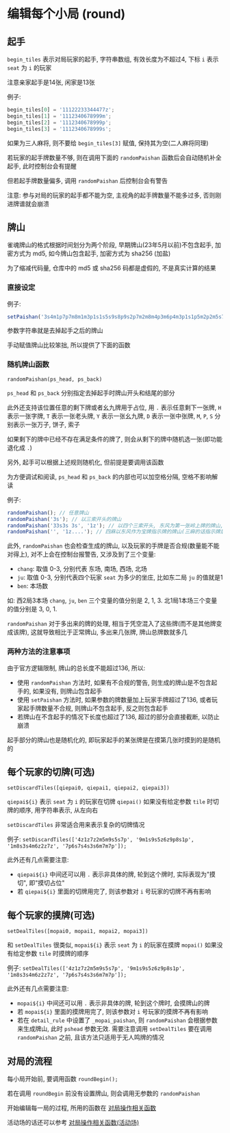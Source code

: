 # 编辑每个小局 (round)

## 起手

`begin_tiles` 表示对局玩家的起手, 字符串数组, 有效长度为不超过4, 下标 `i` 表示 `seat` 为 `i` 的玩家

注意亲家起手是14张, 闲家是13张

例子:

```js
begin_tiles[0] = '11122233344477z';
begin_tiles[1] = '1112340678999m';
begin_tiles[2] = '1112340678999p';
begin_tiles[3] = '1112340678999s';
```

如果为三人麻将, 则不要给 `begin_tiles[3]` 赋值, 保持其为空(二人麻将同理)

若玩家的起手牌数量不够, 则在调用下面的 `randomPaishan` 函数后会自动随机补全起手, 此时控制台会有提醒

但若起手牌数量偏多, 调用 `randomPaishan` 后控制台会有警告

注意: 参与对局的玩家的起手都不能为空, 主视角的起手牌数量不能多过多, 否则刚进牌谱就会崩溃

## 牌山

雀魂牌山的格式根据时间划分为两个阶段, 早期牌山(23年5月以前)不包含起手, 加密方式为 md5, 如今牌山包含起手, 加密方式为
sha256 (加盐)

为了缩减代码量, 仓库中的 md5 或 sha256 码都是虚假的, 不是真实计算的结果

### 直接设定

例子:

```js
setPaishan('3s4m1p7p7m8m1m3p1s1s5s9s8p9s2p7m2m8m4p3m6p4m3p1s1p5m2p2m5s7m0s3m4m6m8m6p0m4p7p1p8p3p1s1p2m3m7s3p7s9m2p8p4p6m9p6m9p7p7s8p6p4p6z9s9s7p9p6p7s5s2p5z6s3z4s2z0p7z8s1z2s4z5m');
```

参数字符串就是去掉起手之后的牌山

手动赋值牌山比较笨拙, 所以提供了下面的函数

### 随机牌山函数

`randomPaishan(ps_head, ps_back)`

`ps_head` 和 `ps_back` 分别指定去掉起手时牌山开头和结尾的部分

此外还支持该位置任意的剩下牌或者幺九牌用于占位,
用 `.` 表示任意剩下一张牌, `H` 表示一张字牌, `T` 表示一张老头牌, `Y` 表示一张幺九牌, `D` 表示一张中张牌,
`M`, `P`, `S` 分别表示一张万子, 饼子, 索子

如果剩下的牌中已经不存在满足条件的牌了, 则会从剩下的牌中随机选一张(即功能退化成 `.`)

另外, 起手可以根据上述规则随机化, 但前提是要调用该函数

为方便调试和阅读, `ps_head` 和 `ps_back` 的内部也可以加空格分隔, 空格不影响解读

例子:

```js
randomPaishan(); // 任意牌山
randomPaishan('3s'); // 以三索开头的牌山
randomPaishan('33s3s 3s', '1z'); // 以四个三索开头, 东风为第一张岭上牌的牌山, 可以简写, 中间的空格不影响
randomPaishan('', '1z....'); // 四麻以东风作为宝牌指示牌的牌山(三麻的话指示牌后面要跟8个点)
```

此外, `randomPaishan` 也会检查生成的牌山, 以及玩家的手牌是否合规(数量能不能对得上), 对不上会在控制台报警告,
又涉及到了三个变量:

- `chang`: 取值 0-3, 分别代表 东场, 南场, 西场, 北场
- `ju`: 取值 0-3, 分别代表四个玩家 `seat` 为多少的坐庄, 比如东二局 `ju` 的值就是1
- `ben`: 本场数

如: 西2局3本场 `chang`, `ju`, `ben` 三个变量的值分别是 2, 1, 3. 北1局1本场三个变量的值分别是 3, 0, 1.

`randomPaishan` 对于多出来的牌的处理, 相当于凭空混入了这些牌(而不是其他牌变成该牌),
这就导致相比于正常牌山, 多出来几张牌, 牌山总牌数就多几

### 两种方法的注意事项

由于官方逻辑限制, 牌山的总长度不能超过136, 所以:

- 使用 `randomPaishan` 方法时, 如果有不合规的警告, 则生成的牌山是不包含起手的, 如果没有, 则牌山包含起手
- 使用 `setPaishan` 方法时, 如果参数的牌数量加上玩家手牌超过了136, 或者玩家起手牌数量不合规, 则牌山不包含起手,
  反之则包含起手
- 若牌山在不含起手的情况下长度也超过了136, 超过的部分会直接截断, 以防止崩溃

起手部分的牌山也是随机化的, 即玩家起手的某张牌是在摸第几张时摸到的是随机的

## 每个玩家的切牌(可选)

`setDiscardTiles([qiepai0, qiepai1, qiepai2, qiepai3])`

`qiepai${i}` 表示 `seat` 为 `i` 的玩家在切牌 `qiepai()` 如果没有给定参数 `tile` 时切牌的顺序, 用字符串表示, 从左向右

`setDiscardTiles` 非常适合用来表示复杂的切牌情况

例子: `setDiscardTiles(['4z1z7z2m5m9s5s7p', '9m1s9s5z6z9p8s1p', '1m8s3s4m6z2z7z', '7p6s7s4s3s6m7m7p']);`

此外还有几点需要注意:

- `qiepai${i}` 中间还可以用 `.` 表示非具体的牌, 轮到这个牌时, 实际表现为"摸切", 即"摸切占位"
- 若 `qiepai${i}` 里面的切牌用完了, 则该参数对 `i` 号玩家的切牌不再有影响

## 每个玩家的摸牌(可选)

`setDealTiles([mopai0, mopai1, mopai2, mopai3])`

和 `setDealTiles` 很类似, `mopai${i}` 表示 `seat` 为 `i` 的玩家在摸牌 `mopai()` 如果没有给定参数 `tile` 时摸牌的顺序

例子: `setDealTiles(['4z1z7z2m5m9s5s7p', '9m1s9s5z6z9p8s1p', '1m8s3s4m6z2z7z', '7p6s7s4s3s6m7m7p']);`

此外还有几点需要注意:

- `mopai${i}` 中间还可以用 `.` 表示非具体的牌, 轮到这个牌时, 会摸牌山的牌
- 若 `mopai${i}` 里面的摸牌用完了, 则该参数对 `i` 号玩家的摸牌不再有影响
- 若在 `detail_rule` 中设置了 `_mopai_paishan`, 则 `randomPaishan` 会根据参数来生成牌山, 此时 `pshead`
  参数无效. 需要注意调用 `setDealTiles` 要在调用 `randomPaishan` 之前, 且该方法只适用于无人鸣牌的情况

## 对局的流程

每小局开始前, 要调用函数 `roundBegin();`

若在调用 `roundBegin` 前没有设置牌山, 则会调用无参数的 `randomPaishan`

开始编辑每一局的过程, 所用的函数在 [对局操作相关函数](3_对局操作相关函数.md)

活动场的话还可以参考 [对局操作相关函数(活动场)](4_对局操作相关函数（活动场）.md)
